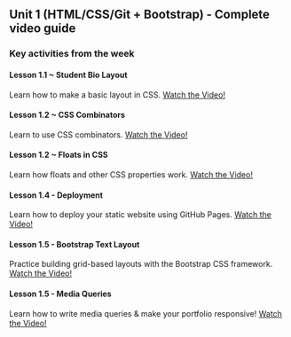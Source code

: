 ## Unit 1 (HTML/CSS/Git + Bootstrap) - Complete video guide

### Key activities from the week

#### Lesson 1.1 ~ Student Bio Layout

Learn how to make a basic layout in CSS.
[Watch the Video!](https://www.youtube.com/watch?v=kMBinXTCrXI)

#### Lesson 1.2 ~ CSS Combinators

Learn to use CSS combinators.
[Watch the Video!](https://youtu.be/NmcZ0J5WoWI)

#### Lesson 1.2 ~ Floats in CSS

Learn how floats and other CSS properties work.
[Watch the Video!](https://www.youtube.com/watch?v=5gnrYUjmxWo)

#### Lesson 1.4 - Deployment

Learn how to deploy your static website using GitHub Pages.
[Watch the Video!](https://youtu.be/pZckpxEPURk)

#### Lesson 1.5 - Bootstrap Text Layout

Practice building grid-based layouts with the Bootstrap CSS framework.
[Watch the Video!](https://www.youtube.com/watch?v=wQovwgW020g)

#### Lesson 1.5 - Media Queries

Learn how to write media queries & make your portfolio responsive!
[Watch the Video!](https://www.youtube.com/watch?v=x_wlcp-W27c)
